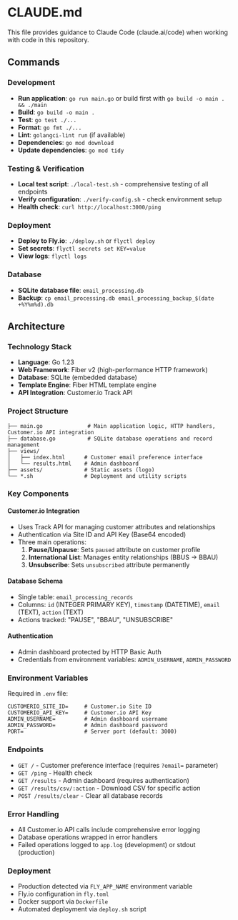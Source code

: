 # CLAUDE.md

This file provides guidance to Claude Code (claude.ai/code) when working with code in this repository.

## Commands

### Development
- **Run application**: `go run main.go` or build first with `go build -o main . && ./main`
- **Build**: `go build -o main .`
- **Test**: `go test ./...`
- **Format**: `go fmt ./...`
- **Lint**: `golangci-lint run` (if available)
- **Dependencies**: `go mod download`
- **Update dependencies**: `go mod tidy`

### Testing & Verification
- **Local test script**: `./local-test.sh` - comprehensive testing of all endpoints
- **Verify configuration**: `./verify-config.sh` - check environment setup
- **Health check**: `curl http://localhost:3000/ping`

### Deployment
- **Deploy to Fly.io**: `./deploy.sh` or `flyctl deploy`
- **Set secrets**: `flyctl secrets set KEY=value`
- **View logs**: `flyctl logs`

### Database
- **SQLite database file**: `email_processing.db`
- **Backup**: `cp email_processing.db email_processing_backup_$(date +%Y%m%d).db`

## Architecture

### Technology Stack
- **Language**: Go 1.23
- **Web Framework**: Fiber v2 (high-performance HTTP framework)
- **Database**: SQLite (embedded database)
- **Template Engine**: Fiber HTML template engine
- **API Integration**: Customer.io Track API

### Project Structure
```
├── main.go              # Main application logic, HTTP handlers, Customer.io API integration
├── database.go          # SQLite database operations and record management
├── views/              
│   ├── index.html      # Customer email preference interface
│   └── results.html    # Admin dashboard
├── assets/             # Static assets (logo)
└── *.sh                # Deployment and utility scripts
```

### Key Components

#### Customer.io Integration
- Uses Track API for managing customer attributes and relationships
- Authentication via Site ID and API Key (Base64 encoded)
- Three main operations:
  1. **Pause/Unpause**: Sets `paused` attribute on customer profile
  2. **International List**: Manages entity relationships (BBUS → BBAU)
  3. **Unsubscribe**: Sets `unsubscribed` attribute permanently

#### Database Schema
- Single table: `email_processing_records`
- Columns: `id` (INTEGER PRIMARY KEY), `timestamp` (DATETIME), `email` (TEXT), `action` (TEXT)
- Actions tracked: "PAUSE", "BBAU", "UNSUBSCRIBE"

#### Authentication
- Admin dashboard protected by HTTP Basic Auth
- Credentials from environment variables: `ADMIN_USERNAME`, `ADMIN_PASSWORD`

### Environment Variables
Required in `.env` file:
```
CUSTOMERIO_SITE_ID=     # Customer.io Site ID
CUSTOMERIO_API_KEY=     # Customer.io API Key
ADMIN_USERNAME=         # Admin dashboard username
ADMIN_PASSWORD=         # Admin dashboard password
PORT=                   # Server port (default: 3000)
```

### Endpoints
- `GET /` - Customer preference interface (requires `?email=` parameter)
- `GET /ping` - Health check
- `GET /results` - Admin dashboard (requires authentication)
- `GET /results/csv/:action` - Download CSV for specific action
- `POST /results/clear` - Clear all database records

### Error Handling
- All Customer.io API calls include comprehensive error logging
- Database operations wrapped in error handlers
- Failed operations logged to `app.log` (development) or stdout (production)

### Deployment
- Production detected via `FLY_APP_NAME` environment variable
- Fly.io configuration in `fly.toml`
- Docker support via `Dockerfile`
- Automated deployment via `deploy.sh` script